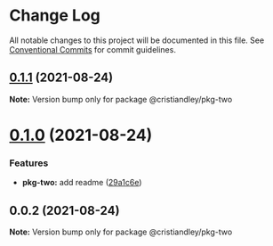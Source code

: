 # Change Log

All notable changes to this project will be documented in this file.
See [Conventional Commits](https://conventionalcommits.org) for commit guidelines.

## [0.1.1](https://github.com/cristiandley/lerna-actions/compare/@cristiandley/pkg-two@0.1.0...@cristiandley/pkg-two@0.1.1) (2021-08-24)

**Note:** Version bump only for package @cristiandley/pkg-two





# [0.1.0](https://github.com/cristiandley/lerna-actions/compare/@cristiandley/pkg-two@0.0.2...@cristiandley/pkg-two@0.1.0) (2021-08-24)


### Features

* **pkg-two:** add readme ([29a1c6e](https://github.com/cristiandley/lerna-actions/commit/29a1c6eb12d6d3dbe792fabfe5e4fcf6b582e3dc))





## 0.0.2 (2021-08-24)

**Note:** Version bump only for package @cristiandley/pkg-two
